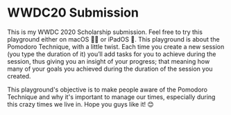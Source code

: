 # WWDC20 Submission
This is my WWDC 2020 Scholarship submission. Feel free to try this playground either on macOS 👩‍💻 or iPadOS 📱. This playground is about the Pomodoro Technique, with a little twist. Each time you create a new session (you type the duration of it) you’ll add tasks for you to achieve during the session, thus giving you an insight of your progress; that meaning how many of your goals you achieved during the duration of the session you created.

This playground's objective is to make people aware of the Pomodoro Technique and why it's important to manage our times, especially during this crazy times we live in.  Hope you guys like it! 😊
